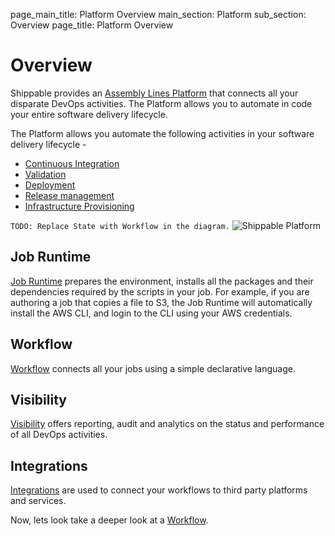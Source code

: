 page_main_title: Platform Overview
main_section: Platform
sub_section: Overview
page_title: Platform Overview

# Overview
Shippable provides an [Assembly Lines Platform](https://www.shippable.com/devops-assembly-lines.html) that connects all your disparate DevOps activities. The Platform allows you to automate in code your entire software delivery lifecycle.

The Platform allows you automate the following activities in your software delivery lifecycle  -

* [Continuous Integration](/ci/why-continuous-integration/)
* [Validation](/validate/devops-validate/)
* [Deployment](/deploy/why-deploy/)
* [Release management](/release/devops-release-management/)
* [Infrastructure Provisioning](/provision/why-infrastructure-provisioning/)

`TODO: Replace State with Workflow in the diagram.`
<img src="/images/platform/platform/devops-cube.png" alt="Shippable Platform">

## Job Runtime
[Job Runtime](/platform/job-runtime-overview/) prepares the environment, installs all the packages and their dependencies required by the scripts in your job. For example, if you are authoring a job that copies a file to S3, the Job Runtime
will automatically install the AWS CLI, and login to the CLI using your AWS credentials.  

## Workflow
[Workflow](/platform/workflow-overview/) connects all your jobs using a simple declarative language.

## Visibility
[Visibility]((/platform/visibility-overview/)) offers reporting, audit and analytics on the status and performance of all DevOps activities.

## Integrations
[Integrations](/platform/int-overview/) are used to connect your workflows to third party platforms and services.


Now, lets look take a deeper look at a [Workflow](/platform/workflow-overview/).
